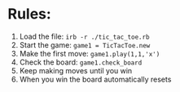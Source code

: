 # Rules:

1. Load the file: `irb -r ./tic_tac_toe.rb`
2. Start the game: `game1 = TicTacToe.new`
3. Make the first move: `game1.play(1,1,'x')`
4. Check the board: `game1.check_board`
5. Keep making moves until you win
6. When you win the board automatically resets
